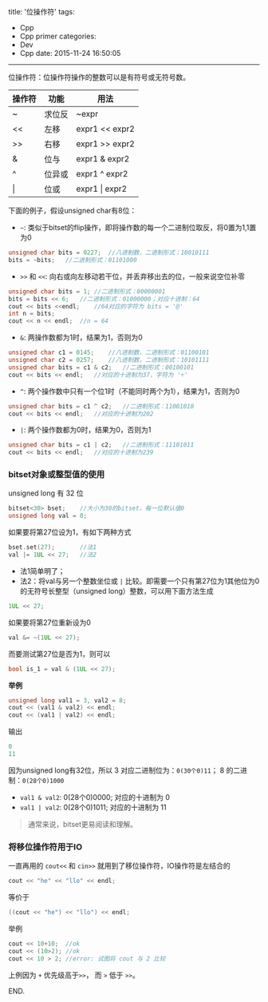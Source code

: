 title: '位操作符'
tags:
  - Cpp
  - Cpp primer
categories:
  - Dev
  - Cpp
date: 2015-11-24 16:50:05
---

位操作符：位操作符操作的整数可以是有符号或无符号数。

|操作符|功能|用法|
|--|--|--|
|~|求位反|~expr|
|<<|左移|expr1 << expr2|
|>>|右移|expr1 >> expr2|
|&|位与|expr1 & expr2|
|^|位异或|expr1 ^ expr2|
|&#124;|位或|expr1 &#124; expr2|

<!-- more -->

下面的例子，假设unsigned char有8位：

- `~`: 类似于bitset的flip操作，即将操作数的每一个二进制位取反，将0置为1,1置为0
```C++
unsigned char bits = 0227;	//八进制数，二进制形式：10010111
bits = ~bits;	//二进制形式：01101000
```

- `>>` 和 `<<`: 向右或向左移动若干位，并丢弃移出去的位，一般来说空位补零
```C++
unsigned char bits = 1;	//二进制形式：00000001
bits = bits << 6;	//二进制形式：01000000；对应十进制：64
cout << bits <<endl;	//64对应的字符为 bits = '@'
int n = bits;
cout << n << endl;	//n = 64
```
- `&`: 两操作数都为1时，结果为1，否则为0
```C++
unsigned char c1 = 0145;	//八进制数，二进制形式：01100101
unsigned char c2 = 0257;	//八进制数，二进制形式：10101111
unsigned char bits = c1 & c2;	//二进制形式：00100101
cout << bits << endl;	//对应的十进制为37，字符为 '÷'
```

- `^`: 两个操作数中只有一个位1时（不能同时两个为1），结果为1，否则为0
```C++
unsigned char bits = c1 ^ c2;	//二进制形式：11001010
cout << bits << endl;	//对应的十进制为202
```

- `|`: 两个操作数都为0时，结果为0，否则为1
```C++
unsigned char bits = c1 | c2;	//二进制形式：11101011
cout << bits << endl;	//对应的十进制为239
```

### bitset对象或整型值的使用 ###

unsigned long 有 32 位

```C++
bitset<30> bset;	//大小为30的bitset，每一位默认值0
unsigned long val = 0;
```

如果要将第27位设为1，有如下两种方式

```C++
bset.set(27);		//法1
val |= 1UL << 27;	//法2
```

- 法1简单明了；
- 法2：将val与另一个整数坐位或 `|` 比较。即需要一个只有第27位为1其他位为0的无符号长整型（unsigned long）整数，可以用下面方法生成
```C++
1UL << 27;
```

如果要将第27位重新设为0

```C++
val &= ~(1UL << 27);
```

而要测试第27位是否为1，则可以

```C++
bool is_1 = val & (1UL << 27);
```

**举例**

```C++
unsigned long val1 = 3, val2 = 8;
cout << (val1 & val2) << endl;
cout << (val1 | val2) << endl;
```

输出

```C++
0
11
```

因为unsigned long有32位，所以 3 对应二进制位为：`0(30个0)11`； 8 的二进制：`0(28个0)1000`

- `val1 & val2`: 0(28个0)0000; 对应的十进制为 0
- `val1 | val2`: 0(28个0)1011; 对应的十进制为 11

> 通常来说，bitset更易阅读和理解。

### 将移位操作符用于IO ###

一直再用的 `cout<<` 和 `cin>>` 就用到了移位操作符，IO操作符是左结合的

```C++
cout << "he" << "llo" << endl;
```

等价于

```C++
((cout << "he") << "llo") << endl;
```

举例

```C++
cout << 10+10;	//ok
cout << (10>2);	//ok
cout << 10 > 2;	//error: 试图将 cout 与 2 比较
```

上例因为 `+` 优先级高于`>>`， 而  `>` 低于 `>>`。 


END.